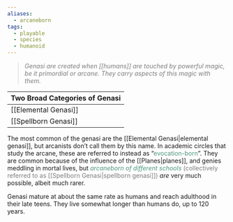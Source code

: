 ```yaml
---
aliases:
  - arcaneborn
tags:
  - playable
  - species
  - humanoid
---
```

> <span style="font-style:italic; color:rgb(125, 125, 125)">Genasi are created when [[humans]] are touched by powerful magic, be it primordial or arcane. They carry aspects of this magic with them.</span>


| Two Broad Categories of Genasi |
| ------------------------------ |
| [[Elemental Genasi]]           |
| [[Spellborn Genasi]]           |

The most common of the genasi are the [[Elemental Genasi|elemental genasi]], but arcanists don’t call them by this name. In academic circles that study the arcane, these are referred to instead as “<span style="color:rgb(79, 151, 125)">evocation-born</span>”. They are common because of the influence of the [[Planes|planes]], and genies meddling in mortal lives, but <span style="font-style:italic; color:rgb(79, 151, 125)">arcaneborn of different schools</span> <span style="color:rgb(125, 125, 125)">(collectively referred to as [[Spellborn Genasi|spellborn genasi]])</span> *are* very much possible, albeit much rarer. 

Genasi mature at about the same rate as humans and reach adulthood in their late teens. They live somewhat longer than humans do, up to 120 years.


